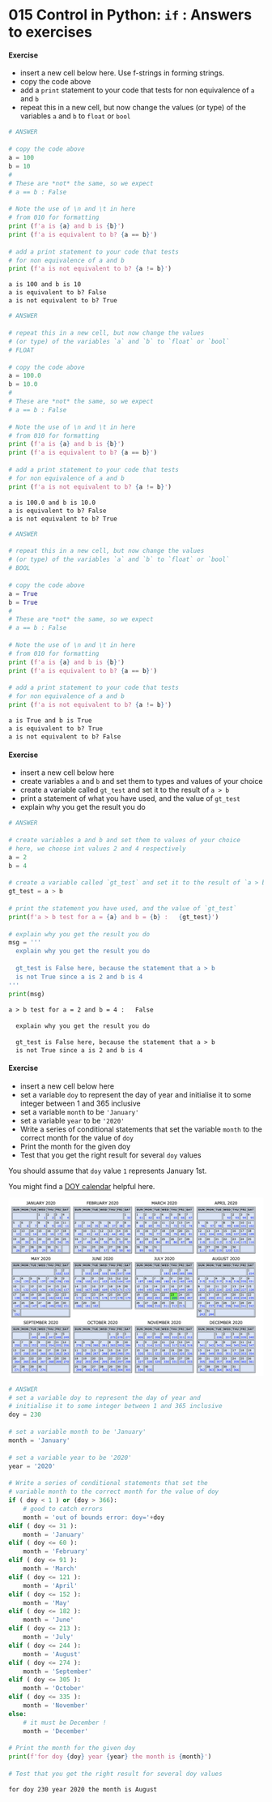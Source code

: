 # 015 Control in Python: `if` : Answers to exercises

#### Exercise

* insert a new cell below here. Use f-strings in forming strings.
* copy the code above 
* add a `print` statement to your code that tests for non equivalence of `a` and `b`
* repeat this in a new cell, but now change the values (or type) of the variables `a` and `b` to `float` or `bool`



```python
# ANSWER

# copy the code above 
a = 100
b = 10
#
# These are *not* the same, so we expect 
# a == b : False

# Note the use of \n and \t in here
# from 010 for formatting
print (f'a is {a} and b is {b}')
print (f'a is equivalent to b? {a == b}')

# add a print statement to your code that tests 
# for non equivalence of a and b
print (f'a is not equivalent to b? {a != b}')
```

    a is 100 and b is 10
    a is equivalent to b? False
    a is not equivalent to b? True



```python
# ANSWER

# repeat this in a new cell, but now change the values 
# (or type) of the variables `a` and `b` to `float` or `bool`
# FLOAT

# copy the code above 
a = 100.0
b = 10.0
#
# These are *not* the same, so we expect 
# a == b : False

# Note the use of \n and \t in here
# from 010 for formatting
print (f'a is {a} and b is {b}')
print (f'a is equivalent to b? {a == b}')

# add a print statement to your code that tests 
# for non equivalence of a and b
print (f'a is not equivalent to b? {a != b}')
```

    a is 100.0 and b is 10.0
    a is equivalent to b? False
    a is not equivalent to b? True



```python
# ANSWER

# repeat this in a new cell, but now change the values 
# (or type) of the variables `a` and `b` to `float` or `bool`
# BOOL

# copy the code above 
a = True
b = True
#
# These are *not* the same, so we expect 
# a == b : False

# Note the use of \n and \t in here
# from 010 for formatting
print (f'a is {a} and b is {b}')
print (f'a is equivalent to b? {a == b}')

# add a print statement to your code that tests 
# for non equivalence of a and b
print (f'a is not equivalent to b? {a != b}')
```

    a is True and b is True
    a is equivalent to b? True
    a is not equivalent to b? False


#### Exercise

* insert a new cell below here
* create variables `a` and `b` and set them to types and values of your choice
* create a variable called `gt_test` and set it to the result of `a > b`
* print a statement of what you have used, and the value of `gt_test`
* explain why you get the result you do


```python
# ANSWER

# create variables a and b and set them to values of your choice
# here, we choose int values 2 and 4 respectively
a = 2
b = 4

# create a variable called `gt_test` and set it to the result of `a > b`
gt_test = a > b

# print the statement you have used, and the value of `gt_test`
print(f'a > b test for a = {a} and b = {b} :   {gt_test}')

# explain why you get the result you do
msg = '''
  explain why you get the result you do
  
  gt_test is False here, because the statement that a > b
  is not True since a is 2 and b is 4 
'''
print(msg)
```

    a > b test for a = 2 and b = 4 :   False
    
      explain why you get the result you do
      
      gt_test is False here, because the statement that a > b
      is not True since a is 2 and b is 4 
    


#### Exercise

* insert a new cell below here
* set a variable `doy` to represent the day of year and initialise it to some integer between 1 and 365 inclusive
* set a variable `month` to be `'January'`
* set a variable `year` to be `'2020'`
* Write a series of conditional statements that set the variable `month` to the correct month for the value of `doy`
* Print the month for the given doy
* Test that you get the right result for several `doy` values

You should assume that `doy` value `1` represents January 1st.

You might find a [DOY calendar](https://www.esrl.noaa.gov/gmd/grad/neubrew/Calendar.jsp) helpful here.

![DOY calendar](images/doycal.png)


```python
# ANSWER
# set a variable doy to represent the day of year and 
# initialise it to some integer between 1 and 365 inclusive
doy = 230

# set a variable month to be 'January'
month = 'January'

# set a variable year to be '2020'
year = '2020'

# Write a series of conditional statements that set the 
# variable month to the correct month for the value of doy
if ( doy < 1 ) or (doy > 366):
    # good to catch errors
    month = 'out of bounds error: doy='+doy
elif ( doy <= 31 ):
    month = 'January'
elif ( doy <= 60 ):
    month = 'February'
elif ( doy <= 91 ):
    month = 'March'
elif ( doy <= 121 ):
    month = 'April'
elif ( doy <= 152 ):
    month = 'May'
elif ( doy <= 182 ):
    month = 'June'
elif ( doy <= 213 ):
    month = 'July'
elif ( doy <= 244 ):
    month = 'August'
elif ( doy <= 274 ):
    month = 'September'
elif ( doy <= 305 ):
    month = 'October'
elif ( doy <= 335 ):
    month = 'November'
else:
    # it must be December !
    month = 'December'

# Print the month for the given doy
print(f'for doy {doy} year {year} the month is {month}')

# Test that you get the right result for several doy values
```

    for doy 230 year 2020 the month is August


